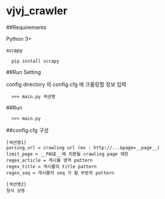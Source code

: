 vjvj_crawler
============

##Requirements

Python 3+ 

scrapy
```
  pip install scrapy
```

##Run Setting

config directory 의 config.cfg 에 크롤링할 정보 입력  

```
  >>> main.py 섹션명
```

##Run

```
  >>> main.py
```

##config.cfg 구성

```
[섹션명1]
parsing_url = crawling url (ex : http://...&page=__page__)
limit_page = __PAGE__에 치환될 crawling page 제한
regex_article = 게시물 영역 pattern
regex_title = 게시물의 title pattern
regex_seq = 게시물의 seq 가 될 부분의 pattern

[섹션명2]
형식 상동
```
